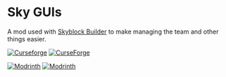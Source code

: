 # Sky GUIs
A mod used with [Skyblock Builder](https://www.curseforge.com/minecraft/mc-mods/skyblock-builder) to make managing the
team and other things easier.

[![Curseforge](http://cf.way2muchnoise.eu/versions/For%20MC_557696_all.svg)](https://www.curseforge.com/minecraft/mc-mods/sky-guis)
[![CurseForge](http://cf.way2muchnoise.eu/full_557696_downloads.svg)](https://www.curseforge.com/minecraft/mc-mods/sky-guis)

[![Modrinth](https://img.shields.io/modrinth/game-versions/3Gdi7Qgq?color=00AF5C&label=modrinth&logo=modrinth)](https://modrinth.com/mod/sky-guis)
[![Modrinth](https://img.shields.io/modrinth/dt/3Gdi7Qgq?color=00AF5C&logo=modrinth)](https://modrinth.com/mod/sky-guis)

